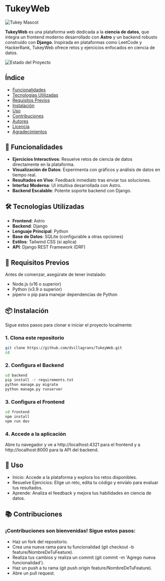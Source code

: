 # TukeyWeb

![Tukey Mascot](https://raw.githubusercontent.com/dvillagrans/TukeyWeb/main/Tukey_Mesa%20de%20trabajo%201%20copia%208.png)

**TukeyWeb** es una plataforma web dedicada a la **ciencia de datos**, que integra un frontend moderno desarrollado con **Astro** y un backend robusto construido con **Django**. Inspirada en plataformas como LeetCode y HackerRank, TukeyWeb ofrece retos y ejercicios enfocados en ciencia de datos.

![Estado del Proyecto](https://img.shields.io/badge/Estado-En%20Desarrollo-green)

## Índice

- [Funcionalidades](#funcionalidades)
- [Tecnologías Utilizadas](#tecnologías-utilizadas)
- [Requisitos Previos](#requisitos-previos)
- [Instalación](#instalación)
- [Uso](#uso)
- [Contribuciones](#contribuciones)
- [Autores](#autores)
- [Licencia](#licencia)
- [Agradecimientos](#agradecimientos)

## 🚀 Funcionalidades

- **Ejercicios Interactivos**: Resuelve retos de ciencia de datos directamente en la plataforma.
- **Visualización de Datos**: Experimenta con gráficos y análisis de datos en tiempo real.
- **Resultados en Vivo**: Feedback inmediato tras enviar tus soluciones.
- **Interfaz Moderna**: UI intuitiva desarrollada con Astro.
- **Backend Escalable**: Potente soporte backend con Django.

## 🛠️ Tecnologías Utilizadas

- **Frontend**: Astro
- **Backend**: Django
- **Lenguaje Principal**: Python
- **Base de Datos**: SQLite (configurable a otras opciones)
- **Estilos**: Tailwind CSS (si aplica)
- **API**: Django REST Framework (DRF)

## 🌟 Requisitos Previos

Antes de comenzar, asegúrate de tener instalado:

- Node.js (v16 o superior)
- Python (v3.9 o superior)
- pipenv o pip para manejar dependencias de Python

## 📦 Instalación

Sigue estos pasos para clonar e iniciar el proyecto localmente:

### 1. Clona este repositorio

```bash
git clone https://github.com/dvillagrans/TukeyWeb.git
cd
```

### 2. Configura el Backend

```bash
cd backend
pip install -r requirements.txt
python manage.py migrate
python manage.py runserver
```

### 3. Configura el Frontend

```bash
cd frontend
npm install
npm run dev
```

### 4. Accede a la aplicación

Abre tu navegador y ve a http://localhost:4321 para el frontend y a http://localhost:8000 para la API del backend.

## 📖 Uso

- Inicio: Accede a la plataforma y explora los retos disponibles.
- Resuelve Ejercicios: Elige un reto, edita tu código y envíalo para evaluar tus resultados.
- Aprende: Analiza el feedback y mejora tus habilidades en ciencia de datos.

## 📚 Contribuciones

### ¡Contribuciones son bienvenidas! Sigue estos pasos:

- Haz un fork del repositorio.
- Crea una nueva rama para tu funcionalidad (git checkout -b feature/NombreDeTuFeature).
- Realiza tus cambios y realiza un commit (git commit -m 'Agrego nueva funcionalidad').
- Haz un push a tu rama (git push origin feature/NombreDeTuFeature).
- Abre un pull request.
